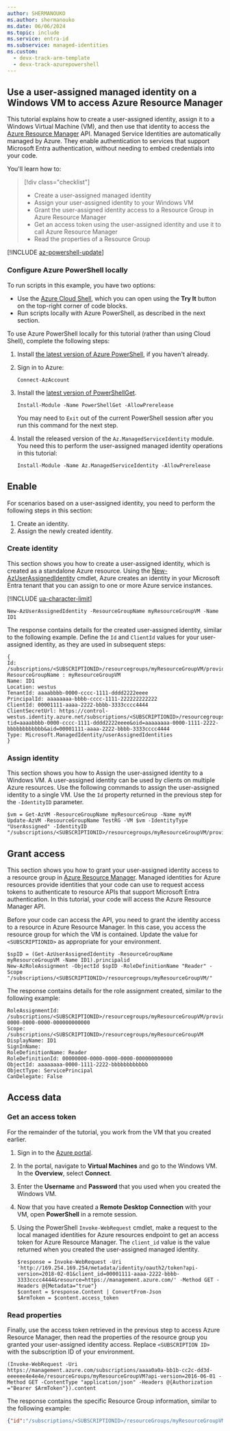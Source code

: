 ```yaml
---
author: SHERMANOUKO
ms.author: shermanouko
ms.date: 06/06/2024
ms.topic: include
ms.service: entra-id
ms.subservice: managed-identities
ms.custom:
  - devx-track-arm-template
  - devx-track-azurepowershell
---
```


## Use a user-assigned managed identity on a Windows VM to access Azure Resource Manager

This tutorial explains how to create a user-assigned identity, assign it to a Windows Virtual Machine (VM), and then use that identity to access the [Azure Resource Manager](/azure/azure-resource-manager/management/overview) API. Managed Service Identities are automatically managed by Azure. They enable authentication to services that support Microsoft Entra authentication, without needing to embed credentials into your code.

You'll learn how to:

> [!div class="checklist"]
> * Create a user-assigned managed identity
> * Assign your user-assigned identity to your Windows VM
> * Grant the user-assigned identity access to a Resource Group in Azure Resource Manager
> * Get an access token using the user-assigned identity and use it to call Azure Resource Manager
> * Read the properties of a Resource Group

[!INCLUDE [az-powershell-update](~/includes/azure-docs-pr/updated-for-az.md)]

### Configure Azure PowerShell locally

To run scripts in this example, you have two options:
   - Use the [Azure Cloud Shell](/azure/cloud-shell/overview), which you can open using the **Try It** button on the top-right corner of code blocks.
   - Run scripts locally with Azure PowerShell, as described in the next section.

To use Azure PowerShell locally for this tutorial (rather than using Cloud Shell), complete the following steps:

1. Install [the latest version of Azure PowerShell](/powershell/azure/install-azure-powershell), if you haven't already.

1. Sign in to Azure:

    ```azurepowershell
    Connect-AzAccount
    ```

1. Install the [latest version of PowerShellGet](/powershell/gallery/powershellget/install-powershellget).

    ```azurepowershell
    Install-Module -Name PowerShellGet -AllowPrerelease
    ```

    You may need to `Exit` out of the current PowerShell session after you run this command for the next step.

1. Install the released version of the `Az.ManagedServiceIdentity` module. You need this to perform the user-assigned managed identity operations in this tutorial:

    ```azurepowershell
    Install-Module -Name Az.ManagedServiceIdentity -AllowPrerelease
    ```

## Enable

For scenarios based on a user-assigned identity, you need to perform the following steps in this section:

1. Create an identity.
2. Assign the newly created identity.

### Create identity

This section shows you how to create a user-assigned identity, which is created as a standalone Azure resource. Using the [New-AzUserAssignedIdentity](/powershell/module/az.managedserviceidentity/get-azuserassignedidentity) cmdlet, Azure creates an identity in your Microsoft Entra tenant that you can assign to one or more Azure service instances.

[!INCLUDE [ua-character-limit](~/includes/managed-identity-ua-character-limits.md)]

```azurepowershell-interactive
New-AzUserAssignedIdentity -ResourceGroupName myResourceGroupVM -Name ID1
```

The response contains details for the created user-assigned identity, similar to the following example. Define the `Id` and `ClientId` values for your user-assigned identity, as they are used in subsequent steps:

```azurepowershell
{
Id: /subscriptions/<SUBSCRIPTIONID>/resourcegroups/myResourceGroupVM/providers/Microsoft.ManagedIdentity/userAssignedIdentities/ID1
ResourceGroupName : myResourceGroupVM
Name: ID1
Location: westus
TenantId: aaaabbbb-0000-cccc-1111-dddd2222eeee
PrincipalId: aaaaaaaa-bbbb-cccc-1111-222222222222
ClientId: 00001111-aaaa-2222-bbbb-3333cccc4444
ClientSecretUrl: https://control-westus.identity.azure.net/subscriptions/<SUBSCRIPTIONID>/resourcegroups/myResourceGroupVM/providers/Microsoft.ManagedIdentity/userAssignedIdentities/ID1/credentials?tid=aaaabbbb-0000-cccc-1111-dddd2222eeee&oid=aaaaaaaa-0000-1111-2222-bbbbbbbbbbbb&aid=00001111-aaaa-2222-bbbb-3333cccc4444
Type: Microsoft.ManagedIdentity/userAssignedIdentities
}
```

### Assign identity

This section shows you how to Assign the user-assigned identity to a Windows VM. A user-assigned identity can be used by clients on multiple Azure resources. Use the following commands to assign the user-assigned identity to a single VM. Use the `Id` property returned in the previous step for the `-IdentityID` parameter.

```azurepowershell-interactive
$vm = Get-AzVM -ResourceGroupName myResourceGroup -Name myVM
Update-AzVM -ResourceGroupName TestRG -VM $vm -IdentityType "UserAssigned" -IdentityID "/subscriptions/<SUBSCRIPTIONID>/resourcegroups/myResourceGroupVM/providers/Microsoft.ManagedIdentity/userAssignedIdentities/ID1"
```

## Grant access

This section shows you how to grant your user-assigned identity access to a resource group in [Azure Resource Manager](/azure/azure-resource-manager/management/overview). Managed identities for Azure resources provide identities that your code can use to request access tokens to authenticate to resource APIs that support Microsoft Entra authentication. In this tutorial, your code will access the Azure Resource Manager API.

Before your code can access the API, you need to grant the identity access to a resource in Azure Resource Manager. In this case, you access the resource group for which the VM is contained. Update the value for `<SUBSCRIPTIONID>` as appropriate for your environment.

```azurepowershell-interactive
$spID = (Get-AzUserAssignedIdentity -ResourceGroupName myResourceGroupVM -Name ID1).principalid
New-AzRoleAssignment -ObjectId $spID -RoleDefinitionName "Reader" -Scope "/subscriptions/<SUBSCRIPTIONID>/resourcegroups/myResourceGroupVM/"
```

The response contains details for the role assignment created, similar to the following example:

```azurepowershell
RoleAssignmentId: /subscriptions/<SUBSCRIPTIONID>/resourcegroups/myResourceGroupVM/providers/Microsoft.Authorization/roleAssignments/00000000-0000-0000-0000-000000000000
Scope: /subscriptions/<SUBSCRIPTIONID>/resourcegroups/myResourceGroupVM
DisplayName: ID1
SignInName:
RoleDefinitionName: Reader
RoleDefinitionId: 00000000-0000-0000-0000-000000000000
ObjectId: aaaaaaaa-0000-1111-2222-bbbbbbbbbbbb
ObjectType: ServicePrincipal
CanDelegate: False
```

## Access data


### Get an access token

For the remainder of the tutorial, you work from the VM that you created earlier.

1. Sign in to the [Azure portal](https://portal.azure.com).

1. In the portal, navigate to **Virtual Machines** and go to the Windows VM. In the **Overview**, select **Connect**.

1. Enter the **Username** and **Password** that you used when you created the Windows VM.

1. Now that you have created a **Remote Desktop Connection** with your VM, open **PowerShell** in a remote session.

1. Using the PowerShell `Invoke-WebRequest` cmdlet, make a request to the local managed identities for Azure resources endpoint to get an access token for Azure Resource Manager. The `client_id` value is the value returned when you created the user-assigned managed identity.

    ```azurepowershell
    $response = Invoke-WebRequest -Uri 'http://169.254.169.254/metadata/identity/oauth2/token?api-version=2018-02-01&client_id=00001111-aaaa-2222-bbbb-3333cccc4444&resource=https://management.azure.com/' -Method GET -Headers @{Metadata="true"}
    $content = $response.Content | ConvertFrom-Json
    $ArmToken = $content.access_token
    ```

### Read properties

Finally, use the access token retrieved in the previous step to access Azure Resource Manager, then read the properties of the resource group you granted your user-assigned identity access. Replace `<SUBSCRIPTION ID>` with the subscription ID of your environment.

```azurepowershell
(Invoke-WebRequest -Uri https://management.azure.com/subscriptions/aaaa0a0a-bb1b-cc2c-dd3d-eeeeee4e4e4e/resourceGroups/myResourceGroupVM?api-version=2016-06-01 -Method GET -ContentType "application/json" -Headers @{Authorization ="Bearer $ArmToken"}).content
```
The response contains the specific Resource Group information, similar to the following example:

```json
{"id":"/subscriptions/<SUBSCRIPTIONID>/resourceGroups/myResourceGroupVM","name":"myResourceGroupVM","location":"eastus","properties":{"provisioningState":"Succeeded"}}
```
